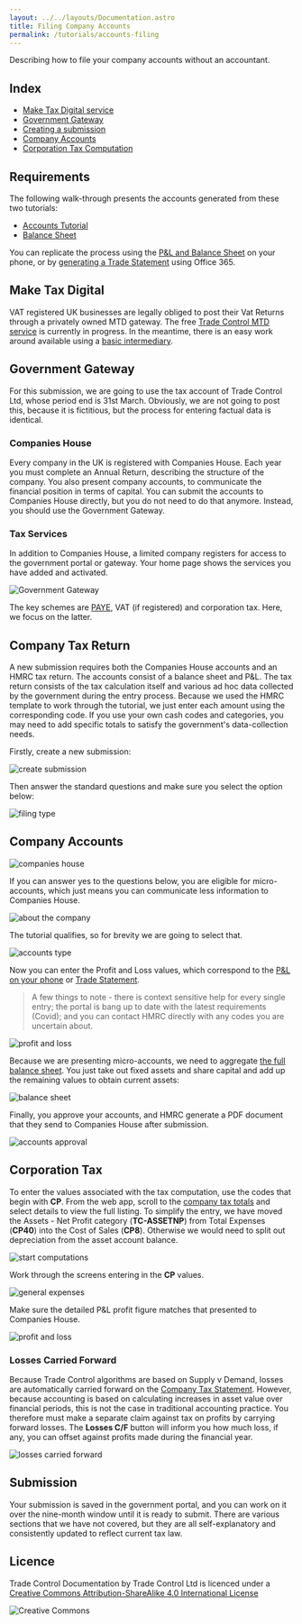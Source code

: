 ```yaml
---
layout: ../../layouts/Documentation.astro
title: Filing Company Accounts
permalink: /tutorials/accounts-filing
---
```


Describing how to file your company accounts without an accountant.

## Index

- [Make Tax Digital service](#make-tax-digital)
- [Government Gateway](#government-gateway)
- [Creating a submission](#company-tax-return)
- [Company Accounts](#company-accounts)
- [Corporation Tax Computation](#corporation-tax)

## Requirements

The following walk-through presents the accounts generated from these two tutorials:

- [Accounts Tutorial](./cash-book-web)
- [Balance Sheet](./balance-sheet-web)

You can replicate the process using the [P&L and Balance Sheet](./balance-sheet-web#review-5) on your phone, or by [generating a Trade Statement](/docs/tc_accounts_hmrc.xlsx) using Office 365.

## Make Tax Digital

VAT registered UK businesses are legally obliged to post their Vat Returns through a privately owned MTD gateway. The free [Trade Control MTD service](https://github.com/TradeControl/hmrc_mtd) is currently in progress. In the meantime, there is an easy work around available using a [basic intermediary](./digital-tax).

## Government Gateway

For this submission, we are going to use the tax account of Trade Control Ltd, whose period end is 31st March. Obviously, we are not going to post this, because it is fictitious, but the process for entering factual data is identical. 

### Companies House

Every company in the UK is registered with Companies House. Each year you must complete an Annual Return, describing the structure of the company. You also present company accounts, to communicate the financial position in terms of capital.  You can submit the accounts to Companies House directly, but you do not need to do that anymore. Instead, you should use the Government Gateway.

### Tax Services

In addition to Companies House, a limited company registers for access to the government portal or gateway. Your home page shows the services you have added and activated. 

![Government Gateway]( /images/filing_hmrc_services.png)

The key schemes are [PAYE](/accounts#paye), VAT (if registered) and corporation tax. Here, we focus on the latter.

## Company Tax Return

A new submission requires both the Companies House accounts and an HMRC tax return. The accounts consist of a balance sheet and P&L. The tax return consists of the tax calculation itself and various ad hoc data collected by the government during the entry process. Because we used the HMRC template to work through the tutorial, we just enter each amount using the corresponding code. If you use your own cash codes and categories, you may need to add specific totals to satisfy the government's data-collection needs. 

Firstly, create a new submission:

 ![create submission](/images/filing_01_create_submission.png) 

Then answer the standard questions and make sure you select the option below:

![filing type](/images/filing_02_filing_type.png)

## Company Accounts

![companies house](/images/filing_03_companies_house.png)

If you can answer yes to the questions below, you are eligible for micro-accounts, which just means you can communicate less information to Companies House. 

![about the company](/images/filing_04_micro_accounts.png)

The tutorial qualifies, so for brevity we are going to select that.

![accounts type](/images/filing_05_accounts_type.png)

Now you can enter the Profit and Loss values, which correspond to the [P&L on your phone](./balance-sheet-web#profit-and-loss-account) or [Trade Statement](/accounts#365).

> A few things to note - there is context sensitive help for every single entry; the portal is bang up to date with the latest requirements (Covid); and you can contact HMRC directly with any codes you are uncertain about. 

![profit and loss](/images/filing_06_profit_and_loss.png)

Because we are presenting micro-accounts, we need to aggregate [the full balance sheet](/docs/tc_accounts_hmrc.xlsx). You just take out fixed assets and share capital and add up the remaining values to obtain current assets:

![balance sheet](/images/filing_07_balance_sheet.png)

Finally, you approve your accounts, and HMRC generate a PDF document that they send to Companies House after submission.

![accounts approval](/images/filing_08_accounts_approval.png)

## Corporation Tax

To enter the values associated with the tax computation, use the codes that begin with **CP**. From the web app, scroll to the [company tax totals](./balance-sheet-web#company-tax-totals) and select details to view the full listing. To simplify the entry, we have moved the Assets - Net Profit category (**TC-ASSETNP**) from Total Expenses (**CP40**) into the Cost of Sales (**CP8**). Otherwise we would need to split out depreciation from the asset account balance.

![start computations](/images/filing_09_start_computations.png)

Work through the screens entering in the **CP** values.

![general expenses](/images/filing_10_expenses.png)

Make sure the detailed P&L profit figure matches that presented to Companies House.

![profit and loss](/images/filing_11_profit_and_loss.png)

### Losses Carried Forward

Because Trade Control algorithms are based on Supply v Demand, losses are automatically carried forward on the [Company Tax Statement](/tutorials/balance-sheet-web#company-tax). However, because accounting is based on calculating increases in asset value over financial periods, this is not the case in traditional accounting practice. You therefore must make a separate claim against tax on profits by carrying forward losses. The **Losses C/F** button will inform you how much loss, if any, you can offset against profits made during the financial year. 

![losses carried forward](/images/filing_12_losses_carried_forward.png)

## Submission

Your submission is saved in the government portal, and you can work on it over the nine-month window until it is ready to submit. There are various sections that we have not covered, but they are all self-explanatory and consistently updated to reflect current tax law.   

## Licence

Trade Control Documentation by Trade Control Ltd is licenced under a [Creative Commons Attribution-ShareAlike 4.0 International License](http://creativecommons.org/licenses/by-sa/4.0/) 

![Creative Commons](https://i.creativecommons.org/l/by-sa/4.0/88x31.png)

